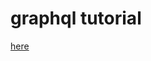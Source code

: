 # graphql tutorial

[here](https://www.apollographql.com/blog/graphql/golang/using-graphql-with-golang/)
